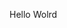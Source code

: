 Hello Wolrd














































































































































































































































































































































































































































































































































































































































































































































































































































































































































































































































































































































































































































































































































































































































































































































































































































































































































































































































































































































































































































































































































































































































































































































































































































































































































































































































































































































































































































































































































































































































































































































































































































































































































































































































































































































































































































































































































































































































































































































































































































































































































































































































































































































































































































































































































































